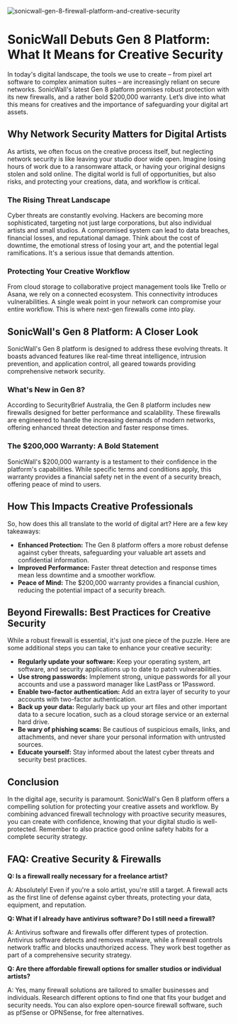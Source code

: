 ![sonicwall-gen-8-firewall-platform-and-creative-security](https://images.pexels.com/photos/11280357/pexels-photo-11280357.jpeg?auto=compress&cs=tinysrgb&fit=crop&h=627&w=1200)

# SonicWall Debuts Gen 8 Platform: What It Means for Creative Security

In today's digital landscape, the tools we use to create – from pixel art software to complex animation suites – are increasingly reliant on secure networks. SonicWall's latest Gen 8 platform promises robust protection with its new firewalls, and a rather bold $200,000 warranty. Let’s dive into what this means for creatives and the importance of safeguarding your digital art assets.

## Why Network Security Matters for Digital Artists

As artists, we often focus on the creative process itself, but neglecting network security is like leaving your studio door wide open. Imagine losing hours of work due to a ransomware attack, or having your original designs stolen and sold online. The digital world is full of opportunities, but also risks, and protecting your creations, data, and workflow is critical.

### The Rising Threat Landscape

Cyber threats are constantly evolving. Hackers are becoming more sophisticated, targeting not just large corporations, but also individual artists and small studios. A compromised system can lead to data breaches, financial losses, and reputational damage. Think about the cost of downtime, the emotional stress of losing your art, and the potential legal ramifications. It's a serious issue that demands attention.

### Protecting Your Creative Workflow

From cloud storage to collaborative project management tools like Trello or Asana, we rely on a connected ecosystem. This connectivity introduces vulnerabilities. A single weak point in your network can compromise your entire workflow. This is where next-gen firewalls come into play.

## SonicWall's Gen 8 Platform: A Closer Look

SonicWall's Gen 8 platform is designed to address these evolving threats. It boasts advanced features like real-time threat intelligence, intrusion prevention, and application control, all geared towards providing comprehensive network security.

### What's New in Gen 8?

According to SecurityBrief Australia, the Gen 8 platform includes new firewalls designed for better performance and scalability. These firewalls are engineered to handle the increasing demands of modern networks, offering enhanced threat detection and faster response times.

### The $200,000 Warranty: A Bold Statement

SonicWall's $200,000 warranty is a testament to their confidence in the platform's capabilities. While specific terms and conditions apply, this warranty provides a financial safety net in the event of a security breach, offering peace of mind to users.

## How This Impacts Creative Professionals

So, how does this all translate to the world of digital art? Here are a few key takeaways:

*   **Enhanced Protection:** The Gen 8 platform offers a more robust defense against cyber threats, safeguarding your valuable art assets and confidential information.
*   **Improved Performance:** Faster threat detection and response times mean less downtime and a smoother workflow.
*   **Peace of Mind:** The $200,000 warranty provides a financial cushion, reducing the potential impact of a security breach.

## Beyond Firewalls: Best Practices for Creative Security

While a robust firewall is essential, it's just one piece of the puzzle. Here are some additional steps you can take to enhance your creative security:

*   **Regularly update your software:** Keep your operating system, art software, and security applications up to date to patch vulnerabilities.
*   **Use strong passwords:** Implement strong, unique passwords for all your accounts and use a password manager like LastPass or 1Password.
*   **Enable two-factor authentication:** Add an extra layer of security to your accounts with two-factor authentication.
*   **Back up your data:** Regularly back up your art files and other important data to a secure location, such as a cloud storage service or an external hard drive.
*   **Be wary of phishing scams:** Be cautious of suspicious emails, links, and attachments, and never share your personal information with untrusted sources.
*   **Educate yourself:** Stay informed about the latest cyber threats and security best practices.

## Conclusion

In the digital age, security is paramount. SonicWall's Gen 8 platform offers a compelling solution for protecting your creative assets and workflow. By combining advanced firewall technology with proactive security measures, you can create with confidence, knowing that your digital studio is well-protected. Remember to also practice good online safety habits for a complete security strategy.

## FAQ: Creative Security & Firewalls

**Q: Is a firewall really necessary for a freelance artist?**

A: Absolutely! Even if you're a solo artist, you're still a target. A firewall acts as the first line of defense against cyber threats, protecting your data, equipment, and reputation.

**Q: What if I already have antivirus software? Do I still need a firewall?**

A: Antivirus software and firewalls offer different types of protection. Antivirus software detects and removes malware, while a firewall controls network traffic and blocks unauthorized access. They work best together as part of a comprehensive security strategy.

**Q: Are there affordable firewall options for smaller studios or individual artists?**

A: Yes, many firewall solutions are tailored to smaller businesses and individuals. Research different options to find one that fits your budget and security needs. You can also explore open-source firewall software, such as pfSense or OPNSense, for free alternatives.
